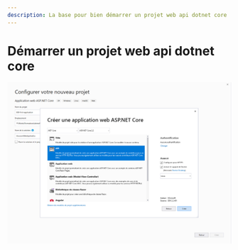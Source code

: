 ```yaml
---
description: La base pour bien démarrer un projet web api dotnet core
---
```


# Démarrer un projet web api dotnet core

![](../../.gitbook/assets/image%20%282%29.png)

